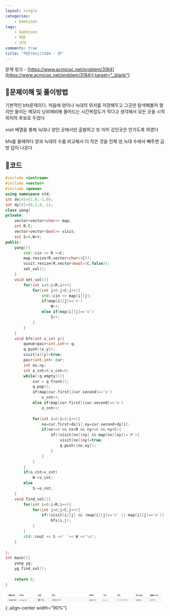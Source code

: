```yaml
---
layout: single
categories:
    - baekjoon
tags:
    - baekjoon
    - 백준
    - 코테
comments: true
title: "백준(boj)3184 - 양"
---
```



문제 링크 - [https://www.acmicpc.net/problem/3184](https://www.acmicpc.net/problem/3184){:target="_blank"}

## 👀문제이해 및 풀이방법
기본적인 bfs문제이다. 처음에 양이나 늑대의 위치를 저장해두고 그곳만 탐색해볼까 했지만 들이는 메모리 낭비에비해 줄어드는 시간복잡도가 작다고 생각해서 모든 곳을 시작위치의 후보로 두었다<br>  
visit 배열을 통해 늑대나 양인 곳에서만 출발하고 또 이미 갔던곳은 안가도록 하였다 <br>  
bfs를 돌때마다 양과 늑대의 수를 비교해서 더 작은 것을 전체 양,늑대 수에서 빼주면 금방 답이 나온다<br>  


## 📝코드
```cpp
#include <iostream>
#include <vector>
#include <queue>
using namespace std;
int dx[4]={1,0,-1,0};
int dy[4]={0,1,0,-1};
class yang{
private:
    vector<vector<char>> map;
    int R,C;
    vector<vector<bool>> visit;
    int S=0,W=0;
public:
    yang(){
        std::cin >> R >>C;
        map.resize(R,vector<char>(C));
        visit.resize(R,vector<bool>(C,false));
        set_val();
    }
    void set_val(){
        for(int i=0;i<R;i++){
            for(int j=0;j<C;j++){
                std::cin >> map[i][j];
                if(map[i][j]=='v')
                    W++;
                else if(map[i][j]=='o')
                    S++;
            }
        }
    }
    void bfs(int x,int y){
        queue<pair<int,int>> q;
        q.push({x,y});
        visit[x][y]=true;
        pair<int,int> cur;
        int nx,ny;
        int o_cnt=0,v_cnt=0;
        while(!q.empty()){
            cur = q.front();
            q.pop();
            if(map[cur.first][cur.second]=='v')
                v_cnt++;
            else if(map[cur.first][cur.second]=='o')
                o_cnt++;

            for(int i=0;i<4;i++){
                nx=cur.first+dx[i],ny=cur.second+dy[i];
                if(nx>=0 && nx<R && ny>=0 && ny<C){
                    if(!visit[nx][ny] && map[nx][ny]!='#'){
                        visit[nx][ny]=true;
                        q.push({nx,ny});
                    }
                }
            }
        }
        if(o_cnt>v_cnt)
            W-=v_cnt;
        else
            S-=o_cnt;
    }
    void find_sol(){
        for(int i=0;i<R;i++){
            for(int j=0;j<C;j++){
                if(!visit[i][j] && (map[i][j]=='v' || map[i][j]=='o'))
                    bfs(i,j);
            }
        }
        std::cout << S <<' '<< W <<'\n';
    }

};
int main(){
    yang yg;
    yg.find_sol();

    return 0;
}
```
![image](/assets/images/baekjoon/3184_1.png){:.align-center width="90%"}  <br>